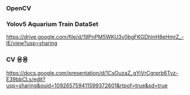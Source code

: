 ### OpenCV

### Yolov5 Aquarium Train DataSet

  https://drive.google.com/file/d/19PnPM5WKU3v0bgFKGDhlnH8eHmrZ_-IE/view?usp=sharing

### CV 응용
https://docs.google.com/presentation/d/1CsOuzaZ_gYiVrCgrprb6Tvz-E39bbCLs/edit?usp=sharing&ouid=109265759411599372601&rtpof=true&sd=true
